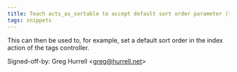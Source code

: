 ```yaml
---
title: Teach acts_as_sortable to accept default sort order parameter (typechecked.net, 813baad)
tags: snippets
---
```


This can then be used to, for example, set a default sort order in the index action of the tags controller.

Signed-off-by: Greg Hurrell &lt;greg@hurrell.net&gt;
